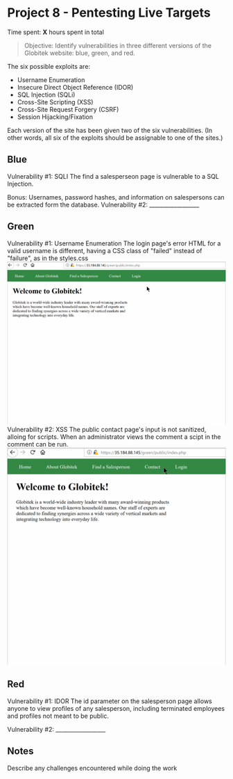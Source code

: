 # Project 8 - Pentesting Live Targets

Time spent: **X** hours spent in total

> Objective: Identify vulnerabilities in three different versions of the Globitek website: blue, green, and red.

The six possible exploits are:
* Username Enumeration
* Insecure Direct Object Reference (IDOR)
* SQL Injection (SQLi)
* Cross-Site Scripting (XSS)
* Cross-Site Request Forgery (CSRF)
* Session Hijacking/Fixation

Each version of the site has been given two of the six vulnerabilities. (In other words, all six of the exploits should be assignable to one of the sites.)

## Blue

Vulnerability #1: SQLI
The find a salesperseon page is vulnerable to a SQL Injection.

Bonus: Usernames, password hashes, and information on salespersons can be extracted form the database.
Vulnerability #2: __________________


## Green

Vulnerability #1: Username Enumeration
The login page's error HTML for a valid username is different, having a CSS class of "failed" instead of "failure", as in the styles.css
![greenlogin form username enumeration gif](https://github.com/ramonpetgrave64/Cybersecurity-University-Project-8/blob/master/green%20username%20enum.gif?raw=true)
Vulnerability #2: XSS
The public contact page's input is not sanitized, alloing for scripts. When an administrator views the comment a scipt in the comment can be run.
![green contact form xss gif](https://github.com/ramonpetgrave64/Cybersecurity-University-Project-8/blob/master/green%20xss.gif?raw=true)
## Red

Vulnerability #1: IDOR
The id parameter on the salesperson page allows anyone to view profiles of any salesperson, including terminated employees and profiles not meant to be public.


Vulnerability #2: __________________


## Notes

Describe any challenges encountered while doing the work
